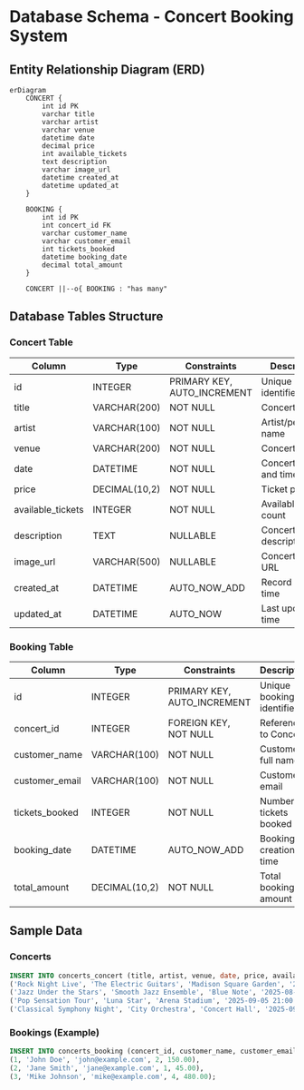 # Database Schema - Concert Booking System

## Entity Relationship Diagram (ERD)

```mermaid
erDiagram
    CONCERT {
        int id PK
        varchar title
        varchar artist
        varchar venue
        datetime date
        decimal price
        int available_tickets
        text description
        varchar image_url
        datetime created_at
        datetime updated_at
    }

    BOOKING {
        int id PK
        int concert_id FK
        varchar customer_name
        varchar customer_email
        int tickets_booked
        datetime booking_date
        decimal total_amount
    }

    CONCERT ||--o{ BOOKING : "has many"
```

## Database Tables Structure

### Concert Table
| Column | Type | Constraints | Description |
|--------|------|-------------|-------------|
| id | INTEGER | PRIMARY KEY, AUTO_INCREMENT | Unique concert identifier |
| title | VARCHAR(200) | NOT NULL | Concert title |
| artist | VARCHAR(100) | NOT NULL | Artist/performer name |
| venue | VARCHAR(200) | NOT NULL | Concert venue |
| date | DATETIME | NOT NULL | Concert date and time |
| price | DECIMAL(10,2) | NOT NULL | Ticket price |
| available_tickets | INTEGER | NOT NULL | Available ticket count |
| description | TEXT | NULLABLE | Concert description |
| image_url | VARCHAR(500) | NULLABLE | Concert image URL |
| created_at | DATETIME | AUTO_NOW_ADD | Record creation time |
| updated_at | DATETIME | AUTO_NOW | Last update time |

### Booking Table
| Column | Type | Constraints | Description |
|--------|------|-------------|-------------|
| id | INTEGER | PRIMARY KEY, AUTO_INCREMENT | Unique booking identifier |
| concert_id | INTEGER | FOREIGN KEY, NOT NULL | Reference to Concert |
| customer_name | VARCHAR(100) | NOT NULL | Customer full name |
| customer_email | VARCHAR(100) | NOT NULL | Customer email |
| tickets_booked | INTEGER | NOT NULL | Number of tickets booked |
| booking_date | DATETIME | AUTO_NOW_ADD | Booking creation time |
| total_amount | DECIMAL(10,2) | NOT NULL | Total booking amount |

## Sample Data

### Concerts
```sql
INSERT INTO concerts_concert (title, artist, venue, date, price, available_tickets, description, image_url) VALUES
('Rock Night Live', 'The Electric Guitars', 'Madison Square Garden', '2025-08-16 20:00:00', 75.00, 500, 'An electrifying rock concert...', 'https://images.unsplash.com/photo-1493225457124-a3eb161ffa5f?w=400'),
('Jazz Under the Stars', 'Smooth Jazz Ensemble', 'Blue Note', '2025-08-23 19:30:00', 45.00, 200, 'A smooth jazz evening...', 'https://images.unsplash.com/photo-1415201364774-f6f0bb35f28f?w=400'),
('Pop Sensation Tour', 'Luna Star', 'Arena Stadium', '2025-09-05 21:00:00', 120.00, 1000, 'The biggest pop sensation...', 'https://images.unsplash.com/photo-1540039155733-5bb30b53aa14?w=400'),
('Classical Symphony Night', 'City Orchestra', 'Concert Hall', '2025-09-12 18:00:00', 60.00, 300, 'Experience classical music...', 'https://images.unsplash.com/photo-1465847899084-d164df4dedc6?w=400');
```

### Bookings (Example)
```sql
INSERT INTO concerts_booking (concert_id, customer_name, customer_email, tickets_booked, total_amount) VALUES
(1, 'John Doe', 'john@example.com', 2, 150.00),
(2, 'Jane Smith', 'jane@example.com', 1, 45.00),
(3, 'Mike Johnson', 'mike@example.com', 4, 480.00);
```
